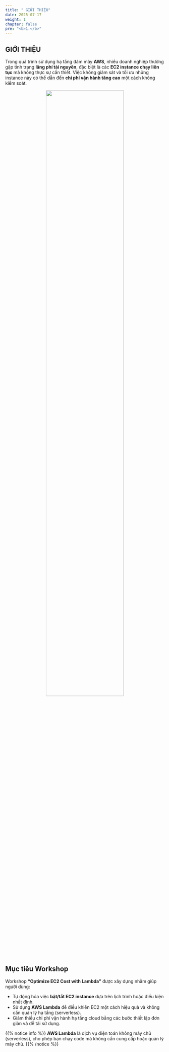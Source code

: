 ```yaml
---
title: " GIỚI THIỆU"
date: 2025-07-17
weight: 1
chapter: false
pre: "<b>1.</b>"
---
```


## GIỚI THIỆU

Trong quá trình sử dụng hạ tầng đám mây **AWS**, nhiều doanh nghiệp thường gặp tình trạng **lãng phí tài nguyên**, đặc biệt là các **EC2 instance chạy liên tục** mà không thực sự cần thiết. Việc không giám sát và tối ưu những instance này có thể dẫn đến **chi phí vận hành tăng cao** một cách không kiểm soát.

<p align="center">
  <img src="{{ "/images/1/image1.png" | absURL }}" width="70%">
</p>

## Mục tiêu Workshop

Workshop **“Optimize EC2 Cost with Lambda”** được xây dựng nhằm giúp người dùng:

- Tự động hóa việc **bật/tắt EC2 instance** dựa trên lịch trình hoặc điều kiện nhất định.
- Sử dụng **AWS Lambda** để điều khiển EC2 một cách hiệu quả và không cần quản lý hạ tầng (serverless).
- Giảm thiểu chi phí vận hành hạ tầng cloud bằng các bước thiết lập đơn giản và dễ tái sử dụng.

{{% notice info %}}
**AWS Lambda** là dịch vụ điện toán không máy chủ (serverless), cho phép bạn chạy code mà không cần cung cấp hoặc quản lý máy chủ.
{{% /notice %}}
